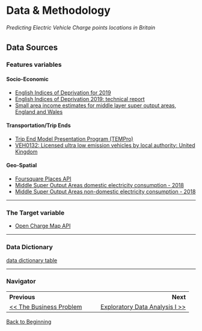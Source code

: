 # Data & Methodology

###### Predicting Electric Vehicle Charge points locations in Britain



## Data Sources

### Features variables

#### Socio-Economic

- [English Indices of Deprivation for 2019](https://www.gov.uk/government/uploads/system/uploads/attachment_data/file/845345/File_7_-_All_IoD2019_Scores__Ranks__Deciles_and_Population_Denominators_3.csv/preview)
- [English Indices of Deprivation 2019: technical report](https://assets.publishing.service.gov.uk/government/uploads/system/uploads/attachment_data/file/833951/IoD2019_Technical_Report.pdf )
- [Small area income estimates for middle layer super output areas, England and Wales](https://www.ons.gov.uk/file?uri=%2femploymentandlabourmarket%2fpeopleinwork%2fearningsandworkinghours%2fdatasets%2fsmallareaincomeestimatesformiddlelayersuperoutputareasenglandandwales%2ffinancialyearending2016/1smallareaincomeestimatesdata.xls)

#### Transportation/Trip Ends

- [Trip End Model Presentation Program (TEMPro)](https://www.gov.uk/government/publications/tempro-downloads)
-  [VEH0132: Licensed ultra low emission vehicles by local authority: United Kingdom](https://assets.publishing.service.gov.uk/government/uploads/system/uploads/attachment_data/file/853463/veh0132.ods)

#### Geo-Spatial

- [Foursquare Places API](https://developer.foursquare.com/places)
- [Middle Super Output Areas domestic electricity consumption - 2018](https://www.gov.uk/government/uploads/system/uploads/attachment_data/file/853708/MSOA_domestic_2018.csv/preview)
- [Middle Super Output Areas non-domestic electricity consumption - 2018](https://www.gov.uk/government/uploads/system/uploads/attachment_data/file/853710/MSOA_non_domestic_electricity_2018.csv/preview)

____

### The Target variable

- [Open Charge Map API](https://openchargemap.org/site/develop/api#intro)

____

### Data Dictionary

[data dictionary table](data_dictionary.md)

____

### Navigator

<table>
    <th align='left'>Previous</th>
    <th align='right'>Next</th>
    <tr>
    	<td align='left' width="50%"><a href="business_problem.md#the-business-problem"><< The Business Problem</a>	</td>
    	<td align='right' width="50%"><a href="eda1.md#eda">Exploratory Data Analysis I >></a></td>
    </tr>
</table>

[Back to Beginning](https://github.com/cdenbowjr/ev_chargepoint_prediction#predicting-electric-vehicle-charge-points-locations-in-britain)

